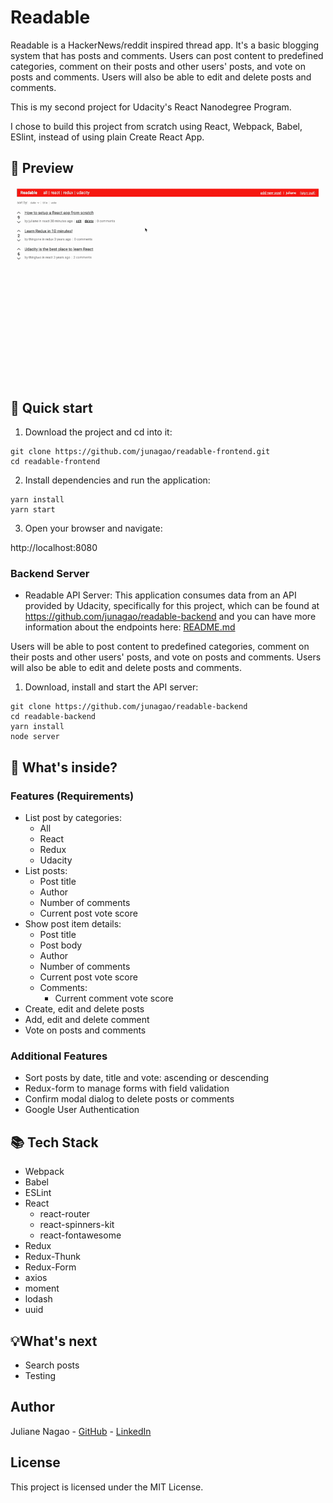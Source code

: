 # Readable

Readable is a HackerNews/reddit inspired thread app. It's a basic blogging system that has posts and comments. Users can post content to predefined categories, comment on their posts and other users' posts, and vote on posts and comments. Users will also be able to edit and delete posts and comments.

This is my second project for Udacity's React Nanodegree Program.

I chose to build this project from scratch using React, Webpack, Babel, ESlint, instead of using plain Create React App.

## 👀 Preview

![readable-gif](./src/assets/images/readable-preview.gif)

## 🚀 Quick start

1. Download the project and cd into it:

```
git clone https://github.com/junagao/readable-frontend.git
cd readable-frontend
```

2. Install dependencies and run the application:

```
yarn install
yarn start
```

3. Open your browser and navigate:

  http://localhost:8080

### Backend Server

* Readable API Server: This application consumes data from an API provided by Udacity, specifically for this project, which can be found at https://github.com/junagao/readable-backend and you can have more information about the endpoints here: [README.md](https://github.com/junagao/readable-backend/tree/master/api-server)

Users will be able to post content to predefined categories, comment on their posts and other users' posts, and vote on posts and comments. Users will also be able to edit and delete posts and comments.

1. Download, install and start the API server:

```
git clone https://github.com/junagao/readable-backend
cd readable-backend
yarn install
node server
```

## 🧐 What's inside?

### Features (Requirements)

* List post by categories:
  * All
  * React
  * Redux
  * Udacity
* List posts:
  * Post title
  * Author
  * Number of comments
  * Current post vote score
* Show post item details:
  * Post title
  * Post body
  * Author
  * Number of comments
  * Current post vote score
  * Comments:
    * Current comment vote score
* Create, edit and delete posts
* Add, edit and delete comment
* Vote on posts and comments


### Additional Features

* Sort posts by date, title and vote: ascending or descending
* Redux-form to manage forms with field validation
* Confirm modal dialog to delete posts or comments
* Google User Authentication

## 📚 Tech Stack

* Webpack
* Babel
* ESLint
* React
  * react-router
  * react-spinners-kit
  * react-fontawesome
* Redux
* Redux-Thunk
* Redux-Form
* axios
* moment
* lodash
* uuid

## 💡What's next

* Search posts
* Testing

## Author

Juliane Nagao - [GitHub](https://github.com/junagao) - [LinkedIn](https://www.linkedin.com/in/junagao/)

## License

This project is licensed under the MIT License.